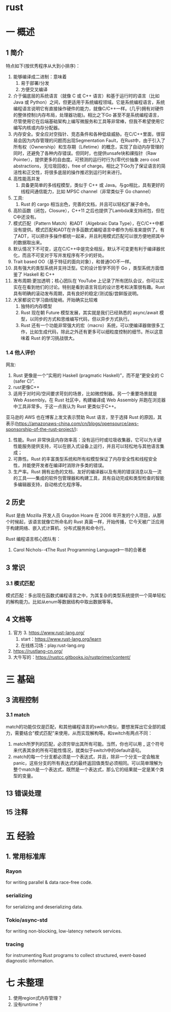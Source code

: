 # rust

# 一 概述
## 1 简介
特点如下(按优秀程序从大到小排序)：
1. 能够编译成二进制：意味着
    1. 易于部署/分发
    2. 方便交叉编译
2. 介于偏底层的系统语言（就像 C 或 C++ 语言）和基于运行时的语言（比如 Java 或 Python）之间，但更适用于系统编程领域。它是系统编程语言，系统编程语言说明它有直接操作硬件的能力，就像C/C++一样。(几乎)拥有对硬件的整体控制(内存布局，处理器功能)。相比之下Go 甚至不是系统编程语言，尽管使用它在后端基础架构上编写微服务和工具等非常棒，但我不希望使用它编写内核或内存分配器。
3. 内存安全。安全应对空指针、竞态条件和各种低级威胁。在C/C++里面，很容易会因为内存管理的问题而出现Segmentation Fault，在Rust中，由于引入了所有权（Ownership）和生存期（Lifetime）的概念，实现了自动内存管理的同时，还避免了各种内存错误。但同时，也提供unsafe块和祼指针（Raw Pointer），提供更多的自由度。可预测的运行时行为(零代价抽象 zero cost abstractions，无垃圾回收)，free of charge。相比之下Go为了保证语言的简洁性和正交性，将很多底层的操作推迟到运行时来进行。
4. 高性能高并发
    1. 具备更简单的多线程模型，类似于 C++ 或 Java。与go相比，具有更好的线程间通信能力，比如 MPSC channel（非常类似于 Go channel）
5. 工具:
    1. Rust 的 cargo 相当出色，完善的文档，并且可以轻松扩展子命令。
5. 高阶函数（闭包，Closure），C++11 之后也提供了Lambda来支持闭包，但在C中还没有。
6. 模式匹配（Pattern Match）和ADT（Algebraic Data Type），在C/C++中都没有提供。模式匹配和ADT在许多函数式编程语言中都作为标准来提供了。有了ADT，可以把许多操作都统一起来，并且利用模式匹配可以很方便地把其中的数据取出来。
7. 默认情况下不可变，这在C/C++中是完全相反。默认不可变更有利于编译器优化，而且不可变对于写并发程序有不少的好处。
8. Trait based OO（基于特征的面向对象），和普通OO不一样。
9. 具有强大的类型系统并支持泛型。它的设计哲学不同于 Go ，类型系统方面借鉴了 Haskell 和 C++
10. 发布周期:更加透明；核心团队在 YouTube 上记录了所有团队会议，你可以实实在在看到他们的讨论。特别是看到语言背后的设计思考和决策很有趣。Rust 具有明确的滚动发布周期，具有良好的稳定/测试版/尝鲜版说明。
9. 大家都说它学习曲线陡峭。开始确实比较难
    1. 独特的内存模型
    2. Rust 现在朝 Future 模型发展，其实就是我们已经熟悉的 async/await 模型，以同步的方式和思维编写代码，但以异步方式执行。
    3. Rust 还有一个功能非常强大的宏（macro）系统，可以使编译器做很多工作，比如生成代码，除此之外还有更多可以细粒度控制的细节。所以这意味着 Rust 的学习挑战很大。

### 1.4 他人评价
网友:
1. Rust 更像是一个“实用的 Haskell (pragmatic Haskell)”，而不是“更安全的 C (safer C)”.
2. rust更像C++
3. 适用于对时间/空间要求苛刻的场景，比如微控制器。另一个重要场景就是 Web Assembly。在 Rust 社区中，构建编译成 Web Assembly 并跑在浏览器中工具非常多。于这一点我认为 Rust 更类似于C++。

亚马逊的 AWS 也在博客上发文表示赞助 Rust 语言，至于选择 Rust 的原因，其表示(https://amazonaws-china.com/cn/blogs/opensource/aws-sponsorship-of-the-rust-project/):
1. 性能。Rust 非常快且内存效率高：没有运行时或垃圾收集器，它可以为关键性能服务提供支持，可以在嵌入式设备上运行，并且可以轻松地与其他语言集成；
2. 可靠性。Rust 的丰富类型系统和所有权模型保证了内存安全性和线程安全性，并能使开发者在编译时消除许多类的错误。
3. 生产率。Rust 拥有出色的文档，友好的编译器以及有用的错误消息以及一流的工具——集成的软件包管理器和构建工具，具有自动完成和类型检查的智能多编辑器支持，自动格式化程序等。

## 2 历史
Rust 是由 Mozilla 开发人员 Graydon Hoare 在 2006 年开发的个人项目，从那个时候起，该语言就像它所命名的 Rust 真菌一样，开始传播，它今天被广泛应用于构建网络、嵌入式计算机、分布式服务和命令行。

Rust 编程语言核心团队有：
1. Carol Nichols--《The Rust Programming Language》一书的合著者

## 3 常识
### 3.1 模式匹配
模式匹配：多出现在函数式编程语言之中，为其复杂的类型系统提供一个简单轻松的解构能力。比如从enum等数据结构中取出数据等等。

## 4 文档等
1. 官方
    3. https://www.rust-lang.org/
    1. start：https://www.rust-lang.org/learn
    1. 在线练习场：play.rust-lang.org
2. https://rustlang-cn.org/
3. 大牛写的：https://rustcc.gitbooks.io/rustprimer/content/

# 三 基础

## 3 流程控制
### 3.1 match
match的功能仅仅是匹配，和其他编程语言的switch类似，要想发挥出它全部的威力，需要结合"模式匹配"来使用，从而实现解构等。和switch有两点不同：
1. match所罗列的匹配，必须穷举出其所有可能。当然，你也可以用 _ 这个符号来代表其余的所有可能性情况，就类似于switch中的default语句。
2. match的每一个分支都必须是一个表达式，并且，除非一个分支一定会触发panic，这些分支的所有表达式的最终返回值类型必须相同。可以简单理解为整个match是一个表达式，既然是一个表达式，那么它的结果就一定是某个类型的变量。

## 13 错误处理

## 15 注释

# 五 经验
## 1. 常用标准库
### Rayon
for writing parallel & data race-free code.

### serializing
for serializing and deserializing data.

### Tokio/async-std
for writing non-blocking, low-latency network services.

### tracing
for instrumenting Rust programs to collect structured, event-based diagnostic information.


# 七 未整理
1. 使用region式内存管理？
2. 没有runtime？